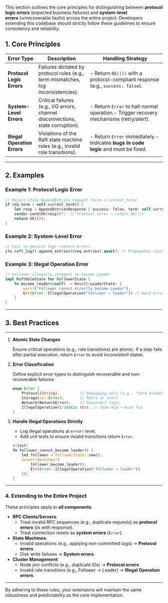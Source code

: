 This section outlines the core principles for distinguishing between **protocol logic errors** (expected business failures) and **system-level errors** (unrecoverable faults) across the entire project. Developers extending this codebase should strictly follow these guidelines to ensure consistency and reliability.

## **1. Core Principles**

| **Error Type** | **Description** | **Handling Strategy** |
| --- | --- | --- |
| **Protocol Logic Errors** | Failures dictated by protocol rules (e.g., term mismatches, log inconsistencies). | - Return `Ok(())` with a protocol-compliant response (e.g., `success: false`). |
| **System-Level Errors** | Critical failures (e.g., I/O errors, channel disconnections, state corruption). | - Return `Error` to halt normal operation.- Trigger recovery mechanisms (retry/alert). |
| **Illegal Operation Errors** | Violations of the Raft state machine rules (e.g., invalid role transitions). | - Return `Error` immediately.- Indicates **bugs in code logic** and must be fixed. |

---

## **2. Examples**

### **Example 1: Protocol Logic Error**

```rust
// Reject stale AppendEntries request (term < current_term)
if req.term < self.current_term() {
    let resp = AppendEntriesResponse { success: false, term: self.current_term() };
    sender.send(Ok(resp))?;  // Protocol error → return Ok(())
    return Ok(());
}
```

### **Example 2: System-Level Error**

```rust
// Fail to persist logs (return Error)
ctx.raft_log().append_entries(&req.entries).await?; // Propagates storage error
```

### **Example 3: Illegal Operation Error**

```rust
// Follower illegally attempts to become Leader
impl RaftRoleState for FollowerState {
    fn become_leader(&self) -> Result<LeaderState> {
        warn!("Follower cannot directly become Leader");
        Err(Error::IllegalOperation("follower → leader")) // Hard error → return Error
    }
}
```

---

## **3. Best Practices**

---

1. **Atomic State Changes**
    
    Ensure critical operations (e.g., role transitions) are atomic. If a step fails after partial execution, return `Error` to avoid inconsistent states.
    
2. **Error Classification**
    
    Define explicit error types to distinguish recoverable and non-recoverable failures:
    
    ```rust
    enum Error {
        Protocol(String),         // Debugging only (e.g., "term mismatch")
        Storage(io::Error),       // Retry or alert
        Network(NetworkError),    // Reconnect logic
        IllegalOperation(&'static str), // Code bug → must fix
    }
    ```
    
3. **Handle Illegal Operations Strictly**
    - Log illegal operations at `error!` level.
    - Add unit tests to ensure invalid transitions return `Error`.
    
    ```rust
    #[test]
    fn follower_cannot_become_leader() {
        let follower = FollowerState::new();
        assert!(matches!(
            follower.become_leader(),
            Err(Error::IllegalOperation("follower → leader"))
        ));
    }
    ```
    

---

### **4. Extending to the Entire Project**

These principles apply to **all components**:

- **RPC Clients/Servers**:
    - Treat invalid RPC sequences (e.g., duplicate requests) as **protocol errors** (`Ok` with response).
    - Treat connection resets as **system errors** (`Error`).
- **State Machines**:
    - Invalid operations (e.g., applying non-committed logs) → **Protocol errors**.
    - Disk write failures → **System errors**.
- **Cluster Management**:
    - Node join conflicts (e.g., duplicate IDs) → **Protocol errors**.
    - Invalid role transitions (e.g., Follower → Leader) → **Illegal Operation errors**.

---

By adhering to these rules, your extensions will maintain the same robustness and predictability as the core implementation.